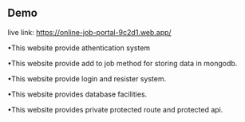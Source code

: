 

## Demo

live link: https://online-job-portal-9c2d1.web.app/

•This website provide athentication system


•This website provide add to job method for storing data in mongodb.


•This website provide login and resister system.


•This website provides database facilities.



•This website provides private protected route and protected api.
